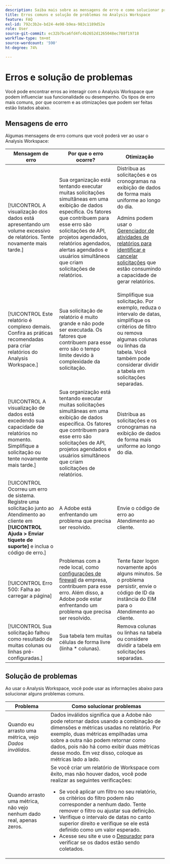 ```yaml
---
description: Saiba mais sobre as mensagens de erro e como solucionar problemas no Adobe Analysis Workspace
title: Erros comuns e solução de problemas no Analysis Workspace
feature: FAQ
exl-id: 792c3b2e-bd24-4e98-b9ea-983c1189d52e
role: User
source-git-commit: ec32b7bca6fd4fc4b2652d1265048ec788f19718
workflow-type: tm+mt
source-wordcount: '590'
ht-degree: 74%

---
```


# Erros e solução de problemas

Você pode encontrar erros ao interagir com o Analysis Workspace que podem influenciar sua funcionalidade ou desempenho. Os tipos de erro mais comuns, por que ocorrem e as otimizações que podem ser feitas estão listados abaixo.

## Mensagens de erro

Algumas mensagens de erro comuns que você poderá ver ao usar o Analysis Workspace:

| Mensagem de erro | Por que o erro ocorre? | Otimização |
| --- | --- | --- |
| [!UICONTROL A visualização dos dados está apresentando um volume excessivo de relatórios. Tente novamente mais tarde.] | Sua organização está tentando executar muitas solicitações simultâneas em uma exibição de dados específica. Os fatores que contribuem para esse erro são solicitações de API, projetos agendados, relatórios agendados, alertas agendados e usuários simultâneos que criam solicitações de relatórios. | Distribua as solicitações e os cronogramas na exibição de dados de forma mais uniforme ao longo do dia.<p>Admins podem usar o [Gerenciador de atividades de relatórios para identificar e cancelar solicitações](/help/reporting-activity-manager/reporting-activity-overview.md) que estão consumindo a capacidade de gerar relatórios.</p> |
| [!UICONTROL Este relatório é complexo demais. Confira as práticas recomendadas para criar relatórios do Analysis Workspace.] | Sua solicitação de relatório é muito grande e não pode ser executada. Os fatores que contribuem para esse erro são o tempo limite devido à complexidade da solicitação. | Simplifique sua solicitação. Por exemplo, reduza o intervalo de datas, simplifique os critérios de filtro ou remova algumas colunas ou linhas da tabela. Você também pode considerar dividir a tabela em solicitações separadas. |
| [!UICONTROL A visualização de dados está excedendo sua capacidade de relatórios no momento. Simplifique a solicitação ou tente novamente mais tarde.] | Sua organização está tentando executar muitas solicitações simultâneas em uma exibição de dados específica. Os fatores que contribuem para esse erro são solicitações de API, projetos agendados e usuários simultâneos que criam solicitações de relatórios. | Distribua as solicitações e os cronogramas na exibição de dados de forma mais uniforme ao longo do dia. |
| [!UICONTROL Ocorreu um erro de sistema. Registre uma solicitação junto ao Atendimento ao cliente em **[!UICONTROL Ajuda > Enviar tíquete de suporte]** e inclua o código de erro.] | A Adobe está enfrentando um problema que precisa ser resolvido. | Envie o código de erro ao Atendimento ao cliente. |
| [!UICONTROL Erro 500: Falha ao carregar a página] | Problemas com a rede local, como [configurações de firewall](https://experienceleague.adobe.com/en/docs/analytics/technotes/ip-addresses) da empresa, contribuem para esse erro. Além disso, a Adobe pode estar enfrentando um problema que precisa ser resolvido. | Tente fazer logon novamente após alguns minutos. Se o problema persistir, envie o código de ID da instância do EIM para o Atendimento ao cliente. |
| [!UICONTROL Sua solicitação falhou como resultado de muitas colunas ou linhas pré-configuradas.] | Sua tabela tem muitas células de forma livre (linha * colunas). | Remova colunas ou linhas na tabela ou considere dividir a tabela em solicitações separadas. |


## Solução de problemas

Ao usar o Analysis Workspace, você pode usar as informações abaixo para solucionar alguns problemas comuns.

| Problema | Como solucionar problemas |
|---|---|
| Quando eu arrasto uma métrica, vejo *Dados inválidos*. | Dados inválidos significa que a Adobe não pode retornar dados usando a combinação de dimensões e métricas usadas no relatório. Por exemplo, duas métricas empilhadas uma sobre a outra não podem retornar como dados, pois não há como exibir duas métricas desse modo. Em vez disso, coloque as métricas lado a lado. |
| Quando arrasto uma métrica, não vejo nenhum dado real, apenas zeros. | Se você criar um relatório de Workspace com êxito, mas não houver dados, você pode realizar as seguintes verificações:<ul><li>Se você aplicar um filtro no seu relatório, os critérios do filtro podem não corresponder a nenhum dado. Tente remover o filtro ou ajustar sua definição.</li><li>Verifique o intervalo de datas no canto superior direito e verifique se ele está definido como um valor esperado.</li><li>Acesse seu site e use o [Depurador](https://experienceleague.adobe.com/docs/debugger/using/experience-cloud-debugger.html?lang=pt-BR) para verificar se os dados estão sendo coletados.</li></ul> |
